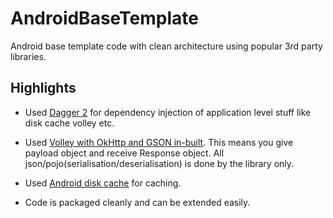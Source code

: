 # AndroidBaseTemplate
Android base template code with clean architecture using popular 3rd party libraries.

## Highlights

-  Used [Dagger 2](http://google.github.io/dagger) for dependency injection of application level stuff like disk cache volley etc.
 
-  Used [Volley with OkHttp and GSON in-built](https://github.com/himanshuvirmani/android-volley-gson-okhttp). This means you give payload object and receive Response object. All json/pojo(serialisation/deserialisation) is done by the library only.

- Used [Android disk cache](https://github.com/himanshuvirmani/AndroidDiskCache) for caching.

- Code is packaged cleanly and can be extended easily.
